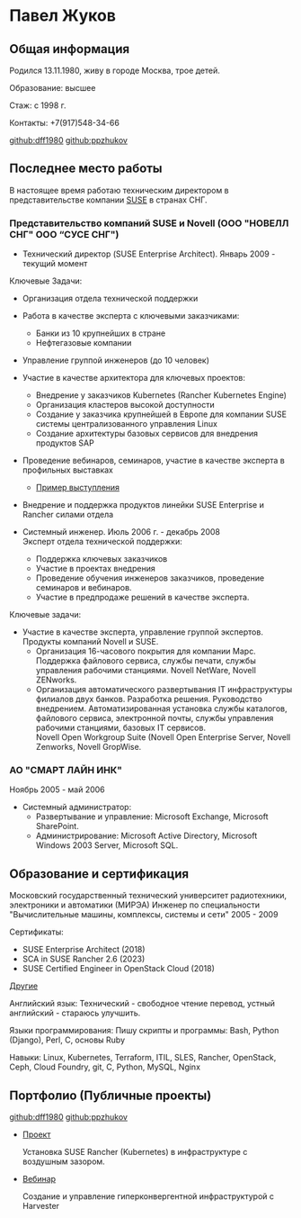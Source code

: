 # Павел Жуков

## Общая информация
Родился 13.11.1980, живу в городе Москва, трое детей.

Образование: высшее 

Стаж: с 1998 г.

Контакты: +7(917)548-34-66

[github:dff1980](https://github.com/dff1980/) [github:ppzhukov](https://github.com/ppzhukov/)

## Последнее место работы
В настоящее время работаю техническим директором в представительстве компании [SUSE](suse.com) в странах СНГ.
### Представительство компаний SUSE и Novell (ООО "НОВЕЛЛ СНГ" ООО “СУСЕ СНГ") 

* Технический директор (SUSE Enterprise Architect). Январь 2009 - текущий момент 

Ключевые Задачи:

* Организация отдела технической поддержки
* Работа в качестве эксперта с ключевыми заказчиками:
   * Банки из 10 крупнейших в стране
   * Нефтегазовые компании
* Управление группой инженеров (до 10 человек)
* Участие в качестве архитектора для ключевых проектов:
  * Внедрение у заказчиков Kubernetes (Rancher Kubernetes Engine)
  * Организация кластеров высокой доступности
  * Создание у заказчика крупнейшей в Европе для компании SUSE системы централизованного управления Linux
  * Создание архитектуры базовых сервисов для внедрения продуктов SAP
* Проведение вебинаров, семинаров, участие в качестве эксперта в профильных выставках
  * [Пример выступления](https://www.youtube.com/watch?v=g7ghdU7ArV0)
* Внедрение и поддержка продуктов линейки SUSE Enterprise и Rancher силами отдела

* Системный инженер. Июль 2006 г. - декабрь 2008   
Эксперт отдела технической поддержки:

    * Поддержка ключевых заказчиков 
    * Участие в проектах внедрения 
    * Проведение обучения инженеров заказчиков, проведение семинаров и вебинаров. 
    * Участие в предпродаже решений в качестве эксперта. 

Ключевые задачи: 

* Участие в качестве эксперта, управление группой экспертов. Продукты компаний Novell и SUSE.  
    * Организация 16-часового покрытия для компании Марс. Поддержка файлового сервиса, службы печати, службы управления рабочими станциями. 
Novell NetWare, Novell ZENworks. 
    * Организация автоматического развертывания IT инфраструктуры филиалов двух банков. Разработка решения. Руководство внедрением. Автоматизированная установка службы каталогов, файлового сервиса, электронной почты, службы управления рабочими станциями, базовых IT сервисов.  
Novell Open Workgroup Suite (Novell Open Enterprise Server, Novell Zenworks, Novell GropWise. 

### АО "СМАРТ ЛАЙН ИНК" 
Ноябрь 2005 - май 2006 
* Системный администратор:
  * Развертывание и управление: Microsoft Exchange, Microsoft SharePoint. 
  * Администрирование: Microsoft Active Directory, Microsoft Windows 2003 Server, Microsoft SQL. 

## Образование и сертификация
Московский государственный технический университет радиотехники, электроники и автоматики (МИРЭА)
Инженер по специальности "Вычислительные машины, комплексы, системы и сети" 2005 - 2009

Сертификаты:
* SUSE Enterprise Architect (2018)
* SCA in SUSE Rancher 2.6 (2023)
* SUSE Certified Engineer in OpenStack Cloud (2018)

[Другие](certificates.md)

Английский язык:
Технический - свободное чтение перевод, устный английский - стараюсь улучшить.

Языки программирования:
Пишу скрипты и программы: Bash, Python (Django), Perl, С, основы Ruby

Навыки:
Linux, Kubernetes, Terraform, ITIL, SLES, Rancher, OpenStack, Ceph, Cloud Foundry, git, C, Python, MySQL, Nginx

## Портфолио (Публичные проекты)
[github:dff1980](https://github.com/dff1980/) [github:ppzhukov](https://github.com/ppzhukov/)

* [Проект](https://github.com/ppzhukov/airgap-10.2022)

  Установка SUSE Rancher (Kubernetes) в инфраструктуре с воздушным зазором.

* [Вебинар](https://www.youtube.com/watch?v=QIhfx6eFIvY)

  Создание и управление гиперконвергентной инфраструктурой с Harvester


